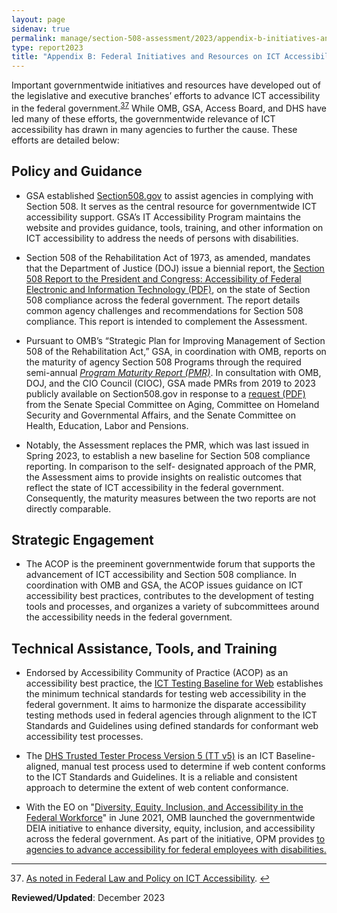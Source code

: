 ```yaml
---
layout: page
sidenav: true
permalink: manage/section-508-assessment/2023/appendix-b-initiatives-and-resources/
type: report2023
title: "Appendix B: Federal Initiatives and Resources on ICT Accessibility"
---
```

Important governmentwide initiatives and resources have developed out of the legislative and executive branches’ efforts to advance ICT accessibility in the federal government.<sup><a href="#fn37" id="fr37">37</a></sup> While OMB, GSA, Access Board, and DHS have led many of these efforts, the governmentwide relevance of ICT accessibility has drawn in many agencies to further the cause. These efforts are detailed below:

## Policy and Guidance

* GSA established [Section508.gov](https://www.section508.gov/about-us/) to assist agencies in complying with Section 508. It serves as the central resource for governmentwide ICT accessibility support. GSA’s IT Accessibility Program maintains the website and provides guidance, tools, training, and other information on ICT accessibility to address the needs of persons with disabilities.

* Section 508 of the Rehabilitation Act of 1973, as amended, mandates that the Department of Justice (DOJ) issue a biennial report, the <a href="https://www.justice.gov/crt/page/file/1569331/download" target="_blank">Section 508 Report to the President and Congress: Accessibility of Federal Electronic and Information Technology (PDF)</a>, on the state of Section 508 compliance across the federal government. The report details common agency challenges and recommendations for Section 508 compliance. This report is intended to complement the Assessment.

* Pursuant to OMB’s “Strategic Plan for Improving Management of Section 508 of the Rehabilitation Act,” GSA, in coordination with OMB, reports on the maturity of agency Section 508 Programs through the required semi-annual [_Program Maturity Report (PMR)_](https://www.section508.gov/manage/pmr/). In consultation with OMB, DOJ, and the CIO Council (CIOC), GSA made PMRs from 2019 to 2023 publicly available on Section508.gov in response to a <a href="https://www.aging.senate.gov/imo/media/doc/letter_to_gsa_administrator_robin_carnahan_re_section_508_compliance.pdf" target="_blank">request (PDF)</a> from the Senate Special Committee on Aging, Committee on Homeland Security and Governmental Affairs, and the Senate Committee on Health, Education, Labor and Pensions.

* Notably, the Assessment replaces the PMR, which was last issued in Spring 2023, to establish a new baseline for Section 508 compliance reporting. In comparison to the self- designated approach of the PMR, the Assessment aims to provide insights on realistic outcomes that reflect the state of ICT accessibility in the federal government. Consequently, the maturity measures between the two reports are not directly comparable.

## Strategic Engagement

 * The ACOP is the preeminent governmentwide forum that supports the advancement of ICT accessibility and Section 508 compliance. In coordination with OMB and GSA, the ACOP issues guidance on ICT accessibility best practices, contributes to the development of testing tools and processes, and organizes a variety of subcommittees around the accessibility needs in the federal government.

## Technical Assistance, Tools, and Training

* Endorsed by Accessibility Community of Practice (ACOP) as an accessibility best practice, the <a href="https://ictbaseline.access-board.gov/" target="_blank">ICT Testing Baseline for Web</a> establishes the minimum technical standards for testing web accessibility in the federal government. It aims to harmonize the disparate accessibility testing methods used in federal agencies through alignment to the ICT Standards and Guidelines using defined standards for conformant web accessibility test processes.

* The <a href="https://www.dhs.gov/trusted-tester" target="_blank">DHS Trusted Tester Process Version 5 (TT v5)</a> is an ICT Baseline-aligned, manual test process used to determine if web content conforms to the ICT Standards and Guidelines. It is a reliable and consistent approach to determine the extent of web content conformance.

* With the EO on "<a href="https://www.federalregister.gov/documents/2021/06/30/2021-14127/diversity-equity-inclusion-and-accessibility-in-the-federal-workforce" target="_blank">Diversity, Equity, Inclusion, and Accessibility in the Federal Workforce</a>" in June 2021, OMB launched the governmentwide DEIA initiative to enhance diversity, equity, inclusion, and accessibility across the federal government. As part of the initiative, OPM provides <a href="https://www.opm.gov/policy-data-oversight/diversity-equity-inclusion-and-accessibility/reference-materials/diversity-equity-inclusion-accessibility-in-the-federal-workforce.pdf" target="_blank"> to agencies to advance accessibility for federal employees with disabilities.

--- 

<div>
    <h2 style="position: absolute; clip: rect(0 0 0 0); visibility: hidden; opacity: 0;" id="footnote-label">Footnotes</h2>
    <ol start="37">
        <li id="fn37">As noted in <a href="{{site.baseurl}}manage/section-508-assessment/2023/background/#federal-law-and-policy-on-ict-accessibility">Federal Law and Policy on ICT Accessibility</a>. <a href="#fr37" aria-label="Back to content">↩</a></li>
    </ol>
</div>

**Reviewed/Updated**: December 2023